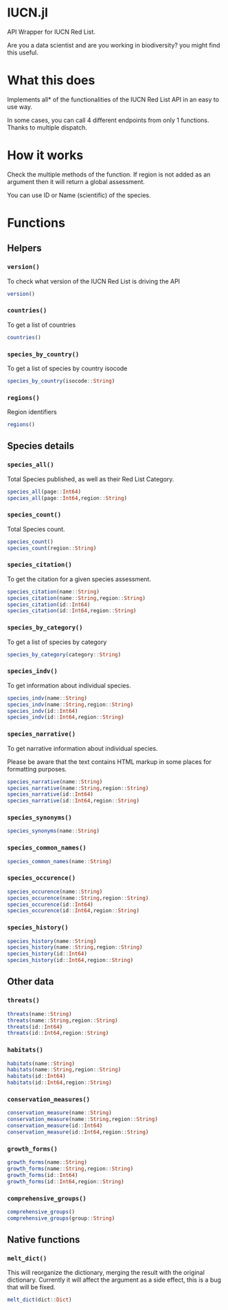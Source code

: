 # IUCN.jl
API Wrapper for IUCN Red List. 

Are you a data scientist and are you working in biodiversity? you might find this useful.

# What this does

Implements all* of the functionalities of the IUCN Red List API in an easy to use way.

In some cases, you can call 4 different endpoints from only 1 functions. Thanks to multiple dispatch.

# How it works

Check the multiple methods of the function. If region is not added as an argument then it will return a global assessment.

You can use ID or Name (scientific) of the species.

# Functions

## Helpers

### `version()`

To check what version of the IUCN Red List is driving the API

```julia
version()
```

### `countries()`

To get a list of countries

```julia
countries()
```

### `species_by_country()`

To get a list of species by country isocode

```julia
species_by_country(isocode::String)
```

### `regions()`

Region identifiers

```julia
regions()
```

## Species details

### `species_all()`

Total Species published, as well as their Red List Category.

```julia
species_all(page::Int64)
species_all(page::Int64,region::String)
```

### `species_count()`

Total Species count.

```julia
species_count()
species_count(region::String)
```

### `species_citation()`

To get the citation for a given species assessment.

```julia
species_citation(name::String)
species_citation(name::String,region::String)
species_citation(id::Int64)
species_citation(id::Int64,region::String)
```

### `species_by_category()`

To get a list of species by category

```julia
species_by_category(category::String)
```

### `species_indv()`

To get information about individual species.

```julia
species_indv(name::String)
species_indv(name::String,region::String)
species_indv(id::Int64)
species_indv(id::Int64,region::String)
```

### `species_narrative()`

To get narrative information about individual species.

Please be aware that the text contains HTML markup in some places for formatting purposes.

```julia
species_narrative(name::String)
species_narrative(name::String,region::String)
species_narrative(id::Int64)
species_narrative(id::Int64,region::String)
```

### `species_synonyms()`

```julia
species_synonyms(name::String)
```

### `species_common_names()`

```julia
species_common_names(name::String)
```

### `species_occurence()`

```julia
species_occurence(name::String)
species_occurence(name::String,region::String)
species_occurence(id::Int64)
species_occurence(id::Int64,region::String)
```

### `species_history()`

```julia
species_history(name::String)
species_history(name::String,region::String)
species_history(id::Int64)
species_history(id::Int64,region::String)
```

## Other data

### `threats()`

```julia
threats(name::String)
threats(name::String,region::String)
threats(id::Int64)
threats(id::Int64,region::String)
```

### `habitats()`

```julia
habitats(name::String)
habitats(name::String,region::String)
habitats(id::Int64)
habitats(id::Int64,region::String)
```

### `conservation_measures()`

```julia
conservation_measure(name::String)
conservation_measure(name::String,region::String)
conservation_measure(id::Int64)
conservation_measure(id::Int64,region::String)
```

### `growth_forms()`

```julia
growth_forms(name::String)
growth_forms(name::String,region::String)
growth_forms(id::Int64)
growth_forms(id::Int64,region::String)
```

### `comprehensive_groups()`

```julia
comprehensive_groups()
comprehensive_groups(group::String)
```

## Native functions

### `melt_dict()`

This will reorganize the dictionary, merging the result with the original dictionary. Currently it will affect the argument as a side effect, this is a bug that will be fixed.

```julia
melt_dict(dict::Dict)
```